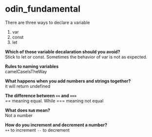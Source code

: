 # odin_fundamental

There are three ways to declare a variable
1. var
2. const
3. let

**Which of those variable decalaration should you avoid?** <br/>
Stick to let or const. Sometimes the behavior of var is not as expected.

**Rules to naming variables** <br/>
camelCaseIsTheWay

**What happens when you add numbers and strings together?** <br/>
it will return undefined

**The difference between `==` and `===`** <br/>
== meaning equal. While === meaning not equal

**What does `NaN` mean?** <br/>
Not a number

**How do you increment and decrement a number?** <br/>
`++` to increment
`--` to decrement
